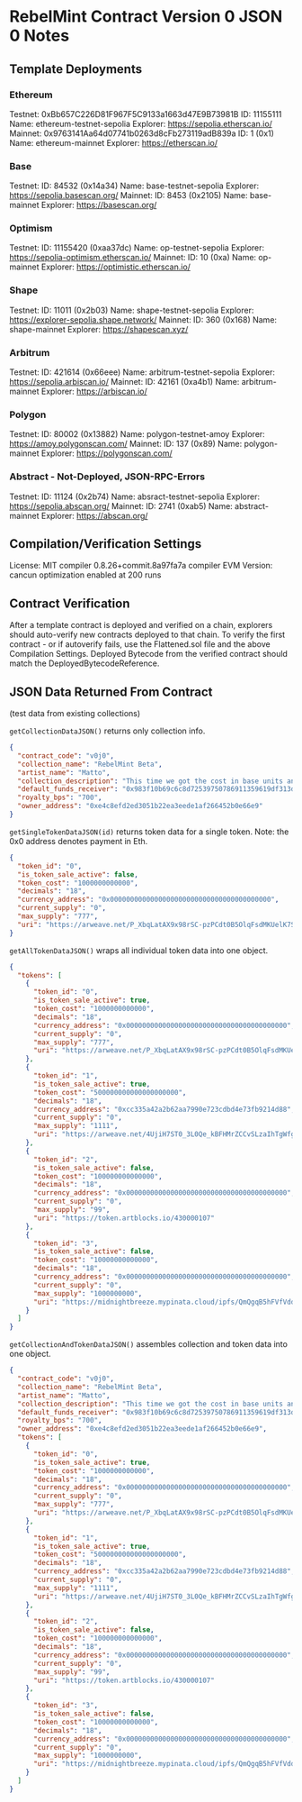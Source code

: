 # RebelMint Contract Version 0 JSON 0 Notes

## Template Deployments
### Ethereum
Testnet: 0xBb657C226D81F967F5C9133a1663d47E9B73981B
  ID: 11155111
  Name: ethereum-testnet-sepolia
  Explorer: https://sepolia.etherscan.io/
Mainnet: 0x9763141Aa64d07741b0263d8cFb273119adB839a
  ID: 1 (0x1)
  Name: ethereum-mainnet
  Explorer: https://etherscan.io/


### Base
Testnet: 
  ID: 84532 (0x14a34)
  Name: base-testnet-sepolia
  Explorer: https://sepolia.basescan.org/
Mainnet: 
  ID: 8453 (0x2105)
  Name: base-mainnet
  Explorer: https://basescan.org/


### Optimism
Testnet: 
  ID: 11155420 (0xaa37dc)
  Name: op-testnet-sepolia
  Explorer: https://sepolia-optimism.etherscan.io/
Mainnet: 
  ID: 10 (0xa)
  Name: op-mainnet
  Explorer: https://optimistic.etherscan.io/


### Shape
Testnet: 
  ID: 11011 (0x2b03)
  Name: shape-testnet-sepolia
  Explorer: https://explorer-sepolia.shape.network/
Mainnet: 
  ID: 360 (0x168)
  Name: shape-mainnet
  Explorer: https://shapescan.xyz/


### Arbitrum 
Testnet: 
  ID: 421614 (0x66eee)
  Name: arbitrum-testnet-sepolia
  Explorer: https://sepolia.arbiscan.io/
Mainnet: 
  ID: 42161 (0xa4b1)
  Name: arbitrum-mainnet
  Explorer: https://arbiscan.io/


### Polygon 
Testnet: 
  ID: 80002 (0x13882)
  Name: polygon-testnet-amoy
  Explorer: https://amoy.polygonscan.com/
Mainnet: 
  ID: 137 (0x89)
  Name: polygon-mainnet
  Explorer: https://polygonscan.com/


### Abstract - Not-Deployed, JSON-RPC-Errors
Testnet:
  ID: 11124 (0x2b74)
  Name: absract-testnet-sepolia
  Explorer: https://sepolia.abscan.org/
Mainnet:
  ID: 2741 (0xab5)
  Name: abstract-mainnet
  Explorer: https://abscan.org/


## Compilation/Verification Settings
License: MIT
compiler 0.8.26+commit.8a97fa7a
compiler EVM Version: cancun
optimization enabled at 200 runs


## Contract Verification
After a template contract is deployed and verified on a chain, explorers should auto-verify new contracts deployed to that chain.
To verify the first contract - or if autoverify fails, use the Flattened.sol file and the above Compilation Settings.
Deployed Bytecode from the verified contract should match the DeployedBytecodeReference.

## JSON Data Returned From Contract
(test data from existing collections)

`getCollectionDataJSON()` returns only collection info.

```json
{
  "contract_code": "v0j0",
  "collection_name": "RebelMint Beta",
  "artist_name": "Matto",
  "collection_description": "This time we got the cost in base units and decimals in the returned JSON.",
  "default_funds_receiver": "0x983f10b69c6c8d72539750786911359619df313d",
  "royalty_bps": "700",
  "owner_address": "0xe4c8efd2ed3051b22ea3eede1af266452b0e66e9"
}
```

`getSingleTokenDataJSON(id)` returns token data for a single token. Note: the 0x0 address denotes payment in Eth.

```json
{
  "token_id": "0",
  "is_token_sale_active": false,
  "token_cost": "1000000000000",
  "decimals": "18",
  "currency_address": "0x0000000000000000000000000000000000000000",
  "current_supply": "0",
  "max_supply": "777",
  "uri": "https://arweave.net/P_XbqLatAX9x98rSC-pzPCdt0B5OlqFsdMKUelK7SWY"
}
```

`getAllTokenDataJSON()` wraps all individual token data into one object.

```json
{
  "tokens": [
    {
      "token_id": "0",
      "is_token_sale_active": true,
      "token_cost": "1000000000000",
      "decimals": "18",
      "currency_address": "0x0000000000000000000000000000000000000000",
      "current_supply": "0",
      "max_supply": "777",
      "uri": "https://arweave.net/P_XbqLatAX9x98rSC-pzPCdt0B5OlqFsdMKUelK7SWY"
    },
    {
      "token_id": "1",
      "is_token_sale_active": true,
      "token_cost": "500000000000000000000",
      "decimals": "18",
      "currency_address": "0xcc335a42a2b62aa7990e723cdbd4e73fb9214d88",
      "current_supply": "0",
      "max_supply": "1111",
      "uri": "https://arweave.net/4UjiH7ST0_3L0Qe_kBFHMrZCCvSLzaIhTgWfgoyi7gk"
    },
    {
      "token_id": "2",
      "is_token_sale_active": false,
      "token_cost": "100000000000000",
      "decimals": "18",
      "currency_address": "0x0000000000000000000000000000000000000000",
      "current_supply": "0",
      "max_supply": "99",
      "uri": "https://token.artblocks.io/430000107"
    },
    {
      "token_id": "3",
      "is_token_sale_active": false,
      "token_cost": "10000000000000",
      "decimals": "18",
      "currency_address": "0x0000000000000000000000000000000000000000",
      "current_supply": "0",
      "max_supply": "1000000000",
      "uri": "https://midnightbreeze.mypinata.cloud/ipfs/QmQgqB5hFVfVddk7BpA2vfW1MyaFhHrZpvjKyc3DKpM3iv/1199"
    }
  ]
}
```

`getCollectionAndTokenDataJSON()` assembles collection and token data into one object.

```json
{
  "contract_code": "v0j0",
  "collection_name": "RebelMint Beta",
  "artist_name": "Matto",
  "collection_description": "This time we got the cost in base units and decimals in the returned JSON.",
  "default_funds_receiver": "0x983f10b69c6c8d72539750786911359619df313d",
  "royalty_bps": "700",
  "owner_address": "0xe4c8efd2ed3051b22ea3eede1af266452b0e66e9",
  "tokens": [
    {
      "token_id": "0",
      "is_token_sale_active": true,
      "token_cost": "1000000000000",
      "decimals": "18",
      "currency_address": "0x0000000000000000000000000000000000000000",
      "current_supply": "0",
      "max_supply": "777",
      "uri": "https://arweave.net/P_XbqLatAX9x98rSC-pzPCdt0B5OlqFsdMKUelK7SWY"
    },
    {
      "token_id": "1",
      "is_token_sale_active": true,
      "token_cost": "500000000000000000000",
      "decimals": "18",
      "currency_address": "0xcc335a42a2b62aa7990e723cdbd4e73fb9214d88",
      "current_supply": "0",
      "max_supply": "1111",
      "uri": "https://arweave.net/4UjiH7ST0_3L0Qe_kBFHMrZCCvSLzaIhTgWfgoyi7gk"
    },
    {
      "token_id": "2",
      "is_token_sale_active": false,
      "token_cost": "100000000000000",
      "decimals": "18",
      "currency_address": "0x0000000000000000000000000000000000000000",
      "current_supply": "0",
      "max_supply": "99",
      "uri": "https://token.artblocks.io/430000107"
    },
    {
      "token_id": "3",
      "is_token_sale_active": false,
      "token_cost": "10000000000000",
      "decimals": "18",
      "currency_address": "0x0000000000000000000000000000000000000000",
      "current_supply": "0",
      "max_supply": "1000000000",
      "uri": "https://midnightbreeze.mypinata.cloud/ipfs/QmQgqB5hFVfVddk7BpA2vfW1MyaFhHrZpvjKyc3DKpM3iv/1199"
    }
  ]
}
```
